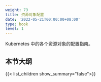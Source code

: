 ```yaml
---
weight: 73
title: 资源对象配置
date: '2022-05-21T00:00:00+08:00'
type: book
level: 1
---
```


Kubernetes 中的各个资源对象的配置指南。

## 本节大纲

{{< list_children show_summary="false">}}
